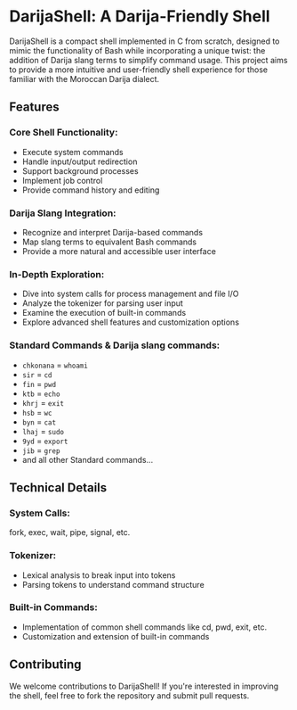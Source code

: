 # DarijaShell: A Darija-Friendly Shell

DarijaShell is a compact shell implemented in C from scratch, designed to mimic the functionality of Bash while incorporating a unique twist: the addition of Darija slang terms to simplify command usage. This project aims to provide a more intuitive and user-friendly shell experience for those familiar with the Moroccan Darija dialect.

## Features

### Core Shell Functionality:
* Execute system commands
* Handle input/output redirection 
* Support background processes
* Implement job control
* Provide command history and editing
### Darija Slang Integration:
* Recognize and interpret Darija-based commands
* Map slang terms to equivalent Bash commands
* Provide a more natural and accessible user interface
### In-Depth Exploration:
* Dive into system calls for process management and file I/O
* Analyze the tokenizer for parsing user input
* Examine the execution of built-in commands
* Explore advanced shell features and customization options

### Standard Commands & Darija slang commands:

* ```chkonana``` = ```whoami```
* ```sir``` = ```cd```
* ```fin``` = ```pwd```
* ```ktb``` = ```echo```
* ```khrj``` = ```exit```
* ```hsb``` = ```wc```
* ```byn``` = ```cat```
* ```lhaj``` = ```sudo```
* ```9yd``` = ```export```
* ```jib```  = ```grep```
* and all other Standard commands...

## Technical Details

### System Calls:
fork, exec, wait, pipe, signal, etc.
### Tokenizer:
- Lexical analysis to break input into tokens
- Parsing tokens to understand command structure
### Built-in Commands:
- Implementation of common shell commands like cd, pwd, exit, etc.
- Customization and extension of built-in commands

## Contributing
We welcome contributions to DarijaShell! If you're interested in improving the shell, feel free to fork the repository and submit pull requests.
